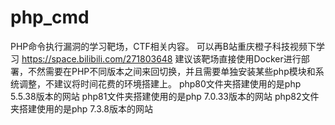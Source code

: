# php_cmd
PHP命令执行漏洞的学习靶场，CTF相关内容。
可以再B站重庆橙子科技视频下学习
https://space.bilibili.com/271803648
建议该靶场直接使用Docker进行部署，不然需要在PHP不同版本之间来回切换，并且需要单独安装某些php模块和系统调整，不建议将时间花费的环境搭建上。
php80文件夹搭建使用的是php 5.5.38版本的网站
php81文件夹搭建使用的是php 7.0.33版本的网站
php82文件夹搭建使用的是php 7.3.8版本的网站

